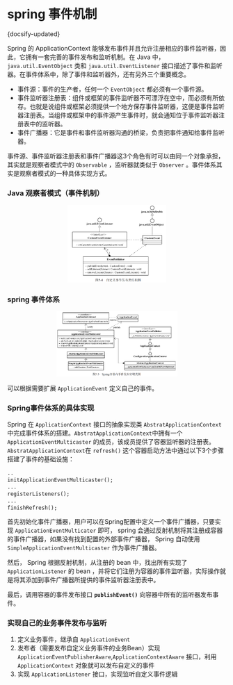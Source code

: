 # spring 事件机制
{docsify-updated}

Spring 的 ApplicationContext 能够发布事件并且允许注册相应的事件监听器，因此，它拥有一套完善的事件发布和监听机制。在 Java 中， `java.util.EventObject` 类和 `java.util.EventListener` 接口描述了事件和监听器。在事件体系中，除了事件和监听器外，还有另外三个重要概念。

+ 事件源：事件的生产者，任何一个 `EventObject` 都必须有一个事件源。
+ 事件监听器注册表：组件或框架的事件监听器不可漂浮在空中，而必须有所依存。也就是说组件或框架必须提供一个地方保存事件监听器，这便是事件监听器注册表。当组件或框架中的事件源产生事件时，就会通知位于事件监听器注册表中的监听器。
+ 事件广播器：它是事件和事件监听器沟通的桥梁，负责把事件通知给事件监听器。

事件源、事件监听器注册表和事件广播器这3个角色有时可以由同一个对象承担，其实就是观察者模式中的 `Observable` ，监听器就类似于 `Observer` 。事件体系其实是观察者模式的一种具体实现方式。

### Java 观察者模式（事件机制）
<center><img src="pics/java-event.png" width=45%></center>

### spring 事件体系
<center><img src="pics/spring-event.png" width=55%></center>

可以根据需要扩展 `ApplicationEvent` 定义自己的事件。


### Spring事件体系的具体实现
Spring 在 `ApplicationContext` 接口的抽象实现类 `AbstratApplicationContext`中完成事件体系的搭建。`AbstratApplicationContext`中拥有一个 `ApplicationEventMulticaster` 的成员，该成员提供了容器监听器的注册表。`AbstratApplicationContext`在 `refresh()` 这个容器启动方法中通过以下3个步骤搭建了事件的基础设施：
```
..
initApplicationEventMulticaster();
...
registerListeners();
...
finishRefresh();
```
首先初始化事件广播器，用户可以在Spring配置中定义一个事件广播器，只要实现 `ApplicationEventMulticater` 即可， spring 会通过反射机制将其注册成容器的事件广播器，如果没有找到配置的外部事件广播器， Spring 自动使用 `SimpleApplicationEventMulticaster` 作为事件广播器。

然后， Spring 根据反射机制，从注册的 bean 中，找出所有实现了 `ApplicationListener` 的 bean ，并将它们注册为容器的事件监听器，实际操作就是将其添加到事件广播器所提供的事件监听器注册表中。

最后，调用容器的事件发布接口 **`publishEvent()`** 向容器中所有的监听器发布事件。

### 实现自己的业务事件发布与监听
1. 定义业务事件，继承自 `ApplicationEvent` 
2. 发布者（需要发布自定义业务事件的业务Bean）实现 `ApplicationEventPublisherAware`,`ApplicationContextAware` 接口，利用 `ApplicationContext` 对象就可以发布自定义的事件
3. 实现 `ApplicationListener` 接口，实现监听自定义事件逻辑
